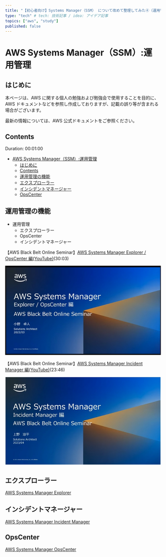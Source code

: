 ```yaml
---
title: "【初心者向け】Systems Manager（SSM） について改めて整理してみた④（運用管理機能編）" # 記事のタイトル
type: "tech" # tech: 技術記事 / idea: アイデア記事
topics: ["aws", "study"]
published: false
---
```


# AWS Systems Manager（SSM）:運用管理

## はじめに

本ページは、AWS に関する個人の勉強および勉強会で使用することを目的に、AWS ドキュメントなどを参照し作成しておりますが、記載の誤り等が含まれる場合がございます。

最新の情報については、AWS 公式ドキュメントをご参照ください。

## Contents

Duration: 00:01:00

- [AWS Systems Manager（SSM）:運用管理](#aws-systems-managerssm運用管理)
  - [はじめに](#はじめに)
  - [Contents](#contents)
  - [運用管理の機能](#運用管理の機能)
  - [エクスプローラー](#エクスプローラー)
  - [インシデントマネージャー](#インシデントマネージャー)
  - [OpsCenter](#opscenter)

## 運用管理の機能

- 運用管理
  - エクスプローラー
  - OpsCenter
  - インシデントマネージャー

【AWS Black Belt Online Seminar】[AWS Systems Manager Explorer / OpsCenter 編(YouTube)](https://www.youtube.com/watch?v=XXG88mXS6_E)(30:03)

![black-belt-ssm-explorer-opscenter](/images/ssm/black-belt-ssm-explorer-opscenter-s.jpg)

【AWS Black Belt Online Seminar】[AWS Systems Manager Incident Manager 編(YouTube)](https://www.youtube.com/watch?v=03MiGRe9fkI)(23:46)

![black-belt-ssm-incident-manager](/images/ssm/black-belt-ssm-incident-manager-s.jpg)

## エクスプローラー

[AWS Systems Manager Explorer](https://docs.aws.amazon.com/ja_jp/systems-manager/latest/userguide/Explorer.html)

## インシデントマネージャー

[AWS Systems Manager Incident Manager](https://docs.aws.amazon.com/ja_jp/systems-manager/latest/userguide/incident-manager.html)

## OpsCenter

[AWS Systems Manager OpsCenter](https://docs.aws.amazon.com/ja_jp/systems-manager/latest/userguide/OpsCenter.html)
